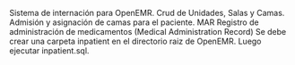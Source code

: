 Sistema de internación para OpenEMR.
Crud de Unidades, Salas y Camas.
Admisión y asignación de camas para el paciente.
MAR Registro de administración de medicamentos (Medical Administration Record)
Se debe crear una carpeta inpatient en el directorio raiz de OpenEMR.
Luego ejecutar inpatient.sql.
